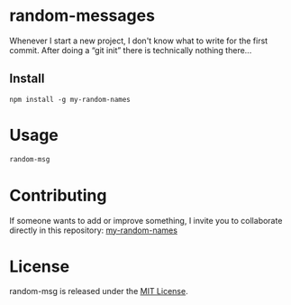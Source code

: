 # random-messages

Whenever I start a new project, I don't know what to write for the first commit. After doing a “git init” there is technically nothing there...

## Install

```npm
npm install -g my-random-names
```

# Usage

```bash
random-msg
```

# Contributing
If someone wants to add or improve something, I invite you to collaborate directly in this repository: [my-random-names](https://github.com/frelian/platzi-package-npm)

# License
random-msg is released under the [MIT License](https://opensource.org/licenses/MIT).